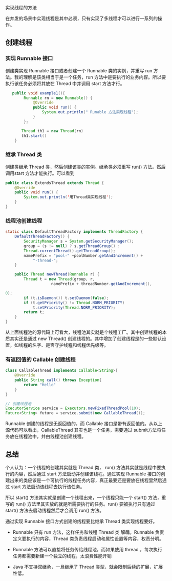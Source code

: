 实现线程的方法

在并发的场景中实现线程是其中必须，只有实现了多线程才可以进行一系列的操作。

## 创建线程

### 实现 Runnable 接口

创建类实现 Runnable 接口或者创建一个 Runnable 类的实例，并重写 run 方法。我的理解是该类相当于是一个任务，run 方法中是要执行的业务内容。所以要执行该任务必须将其放在 Thread 中并调用 start 方法才行。

```java
   public void example1(){
        Runnable rn = new Runnable() {
            @Override
            public void run() {
                System.out.println(" Runable 方法实现线程");
            }
        };

       Thread th1 = new Thread(rn)
       th1.start()
    }
```

### 继承 Thread 类

创建类继承 Thread 类，然后创建该类的实例。继承类必须重写 run() 方法。然后调用start 方法才能执行。可以看到

```java
public class ExtendsThread extends Thread {
    @Override
    public void run() {
        System.out.println('用Thread类实现线程');
    }
}
```

### 线程池创建线程

```java
static class DefaultThreadFactory implements ThreadFactory {
    DefaultThreadFactory() {
        SecurityManager s = System.getSecurityManager();
        group = (s != null) ? s.getThreadGroup() :
        Thread.currentThread().getThreadGroup();
        namePrefix = "pool-" +poolNumber.getAndIncrement() +
            "-thread-";
    }

    public Thread newThread(Runnable r) {
        Thread t = new Thread(group, r,
                    namePrefix + threadNumber.getAndIncrement(),

0);
        if (t.isDaemon()) t.setDaemon(false);
        if (t.getPriority() != Thread.NORM_PRIORITY)
            t.setPriority(Thread.NORM_PRIORITY);
        return t;
    }
}
```

从上面线程池的源代码上可看大，线程池其实就是个线程工厂。其中创建线程的本质其实还是通过 new Thread() 创建线程的。其中增加了创建线程是的一些默认设置，如线程的名字、是否守护线程和线程优先级等。

### 有返回值的 Callable 创建线程

```java
class CallableThread implements Callable<String>{
    @Override
    public String call() throws Exception{
        return "Hello"
    }
}

// 创建线程池
ExecutorService service = Executors.newFixedThreadPool(10);
Future<String> future = service.submit(new CallableThread());
```

Runnable 创建的线程是无返回值的，而 Callable 接口是带有返回值的。从以上源代码可以看出，CallableThread 其实也是一个任务，需要通过 submit方法将任务放在线程池中，并由线程池创建线程。

## 总结

个人认为：一个线程的创建其实就是 Thread 类， run() 方法其实就是线程中要执行的内容，然后通过 start 方法启动并创建该线程。通过实现 Runnable 接口的创建出来的类应该是一个可执行的线程任务内容，真正最要还是要放在线程里然后通过 start 方法启动该线程去执行该任务。

所以 start() 方法其实就是创建一个线程出来，一个线程只能一个 start() 方法，重写的 run() 方法里其实放的就是所需要执行的任务。run() 要被执行只有通过 start() 方法去启动线程然后才会调用 run() 方法。

通过实现 Runnable 接口方式创建的线程要比继承 Thread 类实现线程要好。

- Runnable 只有 run 方法，这样任务和线程 Thread 类 解耦。Runnable 负责定义要执行的内容，Thread 类负责线程启动和属性设置等内容，权责分明。

- Runnable 方法可以直接将任务传给线程池，而如果使用 thread ，每次执行任务都需要新建一个独立的线程，太浪费性能开销

- Java 不支持双继承，一旦继承了 Thread 类型，就会限制后续的扩展，扩展性低。
